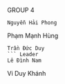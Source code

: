 GROUP 4
```
Nguyễn Hải Phong
```
Phạm Mạnh Hùng
```
Trần Đức Duy 
``` Leader
Lê Đình Nam
```
Vi Duy Khánh
```

